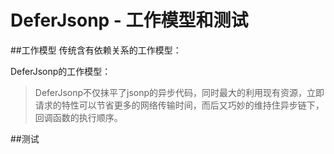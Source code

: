 ﻿# DeferJsonp - 工作模型和测试

##工作模型
传统含有依赖关系的工作模型：


DeferJsonp的工作模型：



> DeferJsonp不仅抹平了jsonp的异步代码，同时最大的利用现有资源，立即请求的特性可以节省更多的网络传输时间，而后又巧妙的维持住异步链下，回调函数的执行顺序。

##测试

